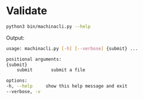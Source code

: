 # Validate

```bash linenums="1"
python3 bin/machinacli.py --help
```

Output:

```bash linenums="1"
usage: machinacli.py [-h] [--verbose] {submit} ...

positional arguments:
{submit}
    submit       submit a file

options:
-h, --help     show this help message and exit
--verbose, -v
```